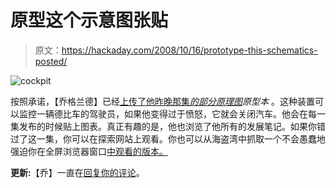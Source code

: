 # 原型这个示意图张贴

> 原文：<https://hackaday.com/2008/10/16/prototype-this-schematics-posted/>

![](img/c3e903d048167651a3549d49a96f5234.png "cockpit")

按照承诺，【乔格兰德】已经[上传了他昨晚那集](http://www.grandideastudio.com/portfolio/pt-mind-controlled-car/ "Mind Controlled Car")*[的部分原理图](http://dsc.discovery.com/tv/prototype-this/prototype-this.html "Discovery Channel")原型本* 。这种装置可以监控一辆德比车的驾驶员，如果他变得过于愤怒，它就会关闭汽车。他会在每一集发布的时候贴上图表。真正有趣的是，他也浏览了他所有的发展笔记。如果你错过了这一集，你可以在探索网站上观看。你也可以从海盗湾中抓取一个不会愚蠢地强迫你在全屏浏览器窗口[中观看的版本。](http://thepiratebay.org/torrent/4449335/Prototype.This.S01E01.HDTV.XviD-SYS "Prototype.This.S01E01.HDTV.XviD-SYS (download torrent) - TPB")

**更新:**【乔】一直在[回复你的评论](http://hackaday.com/2008/10/16/prototype-this-schematics-posted/#comment-46142)。